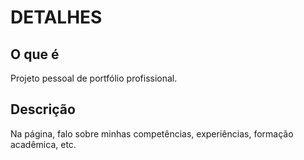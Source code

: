 # **DETALHES**

## O que é

Projeto pessoal de portfólio profissional.<br>

## Descrição

Na página, falo sobre minhas competências, experiências, formação acadêmica, etc.<br>